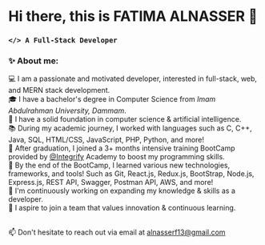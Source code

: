 # Hi there, this is FATIMA ALNASSER 👋
### `</> A Full-Stack Developer`
### ✨ About me:
💻 I am a passionate and motivated developer, interested in full-stack, web, and MERN stack development. <br /> 
🎓 I have a bachelor's degree in Computer Science from *Imam Abdulrahman University, Dammam*. <br /> 
🧠 I have a solid foundation in computer science & artificial intelligence. <br />
📚 During my academic journey, I worked with languages such as C, C++, Java, SQL, HTML/CSS, JavaScript, PHP, Python, and more!<br />
🚀 After graduation, I joined a 3+ months intensive training BootCamp provided by [@Integrify](https://github.com/Integrify-Finland) Academy to boost my programming skills. <br />
🌱 By the end of the BootCamp, I learned various new technologies, frameworks, and tools! Such as Git, React.js, Redux.js, BootStrap, Node.js, Express.js, REST API, Swagger, Postman API,  AWS, and more!<br />
🔭 I'm continuously working on expanding my knowledge & skills as a developer. <br />
🎯 I aspire to join a team that values innovation & continuous learning. <br /><br />

📫 Don't hesitate to reach out via email at [alnasserf13@gmail.com](alnasserf13@gmail.com)
